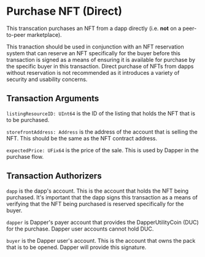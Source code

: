 # Purchase NFT (Direct)

This transcation purchases an NFT from a dapp directly (i.e. **not** on a peer-to-peer marketplace).

This tranaction should be used in conjunction with an NFT reservation system that can reserve an NFT specifically
for the buyer before this transaction is signed as a means of ensuring it is available for purchase by the specific
buyer in this transaction. Direct purchase of NFTs from dapps without reservation is not recommended as it introduces
a variety of security and usability concerns.

## Transaction Arguments

`listingResourceID: UInt64` is the ID of the listing that holds the NFT that is to be purchased.

`storefrontAddress: Address` is the address of the account that is selling the NFT. This should be the same as the NFT contract
address.

`expectedPrice: UFix64` is the price of the sale. This is used by Dapper in the purchase flow.

## Transaction Authorizers

`dapp` is the dapp's account. This is the account that holds the NFT being purchased. It's important that the dapp signs this
transaction as a means of verifying that the NFT being purchased is reserved specifically for the buyer.

`dapper` is Dapper's payer account that provides the DapperUtilityCoin (DUC) for the purchase. Dapper user accounts cannot hold DUC.

`buyer` is the Dapper user's account. This is the account that owns the pack that is to be opened. Dapper will provide this signature.
